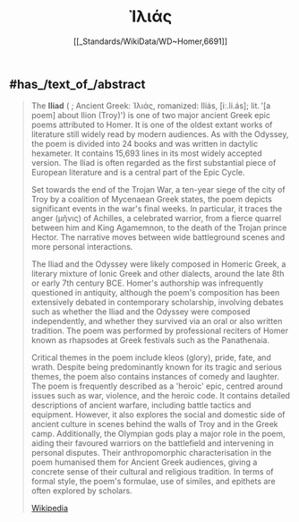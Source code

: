 ﻿---
has_id_wikidata: Q8275
characters:
- '[[_Standards/WikiData/WD~Aeneas,82732]]'
- '[[_Standards/WikiData/WD~Leto,103107]]'
- '[[_Standards/WikiData/WD~Agamemnon,128176]]'
- '[[_Standards/WikiData/WD~Hebe,131125]]'
- '[[_Standards/WikiData/WD~Eris,140001]]'
- '[[_Standards/WikiData/WD~Hector,159666]]'
- "[[_Standards/WikiData/WD~Helen of Troy,164061]]"
- '[[_Standards/WikiData/WD~Paris,167646]]'
- '[[_Standards/WikiData/WD~Priam,170473]]'
- '[[_Standards/WikiData/WD~Cassandra,170779]]'
- '[[_Standards/WikiData/WD~Menelaus,171839]]'
- "[[_Standards/WikiData/WD~Ajax the Great,172725]]"
- '[[_Standards/WikiData/WD~Moirae,180287]]'
- '[[_Standards/WikiData/WD~Thetis,184437]]'
- '[[_Standards/WikiData/WD~Iris,184570]]'
- '[[_Standards/WikiData/WD~Patroclus,186271]]'
- '[[_Standards/WikiData/WD~Hypnos,189347]]'
- '[[_Standards/WikiData/WD~Nestor,193267]]'
- '[[_Standards/WikiData/WD~Hecuba,193433]]'
- '[[_Standards/WikiData/WD~Dione,199923]]'
- '[[_Standards/WikiData/WD~Diomedes,208256]]'
- "[[_Standards/WikiData/WD~Ajax the Lesser,242319]]"
- '[[_Standards/WikiData/WD~Acamas,348668]]'
- '[[_Standards/WikiData/WD~Myrmidons,466830]]'
- '[[_Standards/WikiData/WD~Machaon,674319]]'
- '[[_Standards/WikiData/WD~Calchas,725527]]'
- '[[_Standards/WikiData/WD~Deiphobus,736813]]'
- '[[_Standards/WikiData/WD~Asteropaios,748909]]'
- '[[_Standards/WikiData/WD~Sarpedon,762520]]'
- '[[_Standards/WikiData/WD~Dolon,854056]]'
- '[[_Standards/WikiData/WD~Pandarus,1057384]]'
- "[[_Standards/WikiData/WD~Rhesus of Thrace,1061782]]"
- '[[_Standards/WikiData/WD~Glaucus,1081453]]'
- '[[_Standards/WikiData/WD~Scamander,1134694]]'
- '[[_Standards/WikiData/WD~Eudoros,1331224]]'
- "[[_Standards/WikiData/WD~Paean (god),1862189]]"
- '[[_Standards/WikiData/WD~Polypoetes,2103073]]'
- "[[_Standards/WikiData/WD~Peisander and Hippolochus,3135996]]"
- '[[_Standards/WikiData/WD~Alcimedon,3608994]]'
- '[[_Standards/WikiData/WD~Menesthius,3854652]]'
- '[[_Standards/WikiData/WD~Aphrodite,65770432]]'
- '[[_Standards/WikiData/WD~Artemis,65770440]]'
- '[[_Standards/WikiData/WD~Apollo,65770448]]'
- '[[_Standards/WikiData/WD~Andromache,19376]]'
- '[[_Standards/WikiData/WD~Zeus,34201]]'
- '[[_Standards/WikiData/WD~Athena,37122]]'
- '[[_Standards/WikiData/WD~Hera,38012]]'
- '[[_Standards/WikiData/WD~Ares,40901]]'
- '[[_Standards/WikiData/WD~Poseidon,41127]]'
- '[[_Standards/WikiData/WD~Hermes,41484]]'
- '[[_Standards/WikiData/WD~Achilles,41746]]'
- '[[_Standards/WikiData/WD~Hephaestus,44384]]'
- '[[_Standards/WikiData/WD~Odysseus,47231]]'
derivative_work:
- '[[_Standards/WikiData/WD~Troy,186587]]'
- "[[_Standards/WikiData/WD~The Fury of Achilles,340281]]"
- "[[_Standards/WikiData/WD~Helen of Troy,938924]]"
- '[[_Standards/WikiData/WD~Helena,3144892]]'
followed_by:
- '[[_Standards/WikiData/WD~Aethiopis,410483]]'
- '[[_Standards/WikiData/WD~Posthomerica,1998710]]'
part_of_the_series: "[[_Standards/WikiData/WD~Epic Cycle,578605]]"
language_of_work_or_name:
- "[[_Standards/WikiData/WD~Homeric Greek,990062]]"
- "[[_Standards/WikiData/WD~Ancient Greek,35497]]"
follows: '[[_Standards/WikiData/WD~Cypria,1075630]]'
described_by_source:
- "[[_Standards/WikiData/WD~The Nuttall Encyclopædia,3181656]]"
- "[[_Standards/WikiData/WD~Collier's New Encyclopedia, 1921,19047539]]"
has_edition_or_translation:
- "[[_Standards/WikiData/WD~Iliade (Monti),3796407]]"
- "[[_Standards/WikiData/WD~The Iliad of Homer,16547641]]"
- '[[_Standards/WikiData/WD~Iliad,17559055]]'
- "[[_Standards/WikiData/WD~Homérova Ilias,17566229]]"
- "[[_Standards/WikiData/WD~The Iliad,19090438]]"
- "[[_Standards/WikiData/WD~The Iliad,19090444]]"
- "[[_Standards/WikiData/WD~The Iliad and Odyssey of Homer,19090449]]"
- '[[_Standards/WikiData/WD~Iliad,19141031]]'
- '[[_Standards/WikiData/WD~Iliada,19141036]]'
- "[[_Standards/WikiData/WD~Les Dix Premiers Livres de l’Iliade d’Homère,19210515]]"
- "[[_Standards/WikiData/WD~The Iliad of Homer,19828573]]"
- '[[_Standards/WikiData/WD~Iliade,21666067]]'
- "[[_Standards/WikiData/WD~Les Unzième, et Douzième Livres de l’Iliade d'Homère,21714772]]"
- "[[_Standards/WikiData/WD~L'Iliade,21716706]]"
- "[[_Standards/WikiData/WD~L'Iliade,21716786]]"
- '[[_Standards/WikiData/WD~Iliade,21716827]]'
- "[[_Standards/WikiData/WD~L'Iliade,21716838]]"
- '[[_Standards/WikiData/WD~Iliade,21716844]]'
- "[[_Standards/WikiData/WD~L'Iliade,21716866]]"
- '[[_Standards/WikiData/WD~Ιλιάδα,23758941]]'
- "[[_Standards/WikiData/WD~The Iliads of Homer Prince of Poetts,30918410]]"
- "[[_Standards/WikiData/WD~La Ilíada,32845498]]"
- "[[_Standards/WikiData/WD~Homérova Ílias,48227927]]"
- "[[_Standards/WikiData/WD~La Ilíada de Homero,49160069]]"
- "[[_Standards/WikiData/WD~The story of the Iliad,55816319]]"
- "[[_Standards/WikiData/WD~Homerowa Iliada,59872993]]"
- '[[_Standards/WikiData/WD~Илиада,60552922]]'
- '[[_Standards/WikiData/WD~Iliada,60552957]]'
- "[[_Standards/WikiData/WD~La Ilíada,64692417]]"
- '[[_Standards/WikiData/WD~Ílias,100388853]]'
- '[[_Standards/WikiData/WD~Ilias,105970742]]'
- '[[_Standards/WikiData/WD~Ilias,106691407]]'
- '[[_Standards/WikiData/WD~Іліяда,108764261]]'
- '[[_Standards/WikiData/WD~Q108847478,108847478]]'
- '[[_Standards/WikiData/WD~Q108859774,108859774]]'
- '[[_Standards/WikiData/WD~Iliad,112035656]]'
- '[[_Standards/WikiData/WD~Iliado,117086864]]'
- "[[_Standards/WikiData/WD~De Ilias van Homeros,123158568]]"
- "[[_Standards/WikiData/WD~The Iliad of Homer,124752215]]"
- '[[_Standards/WikiData/WD~Ιλιάδα,125179019]]'
- "[[_Standards/WikiData/WD~Homeri Ilias,125518202]]"
- "[[_Standards/WikiData/WD~Homeri Ilias,126617362]]"
- '[[_Standards/WikiData/WD~Iliaden,130378436]]'
has_part_s_:
- "[[_Standards/WikiData/WD~proem of the Iliad,3922535]]"
- "[[_Standards/WikiData/WD~Book I,123013542]]"
- "[[_Standards/WikiData/WD~Book II,123013543]]"
- "[[_Standards/WikiData/WD~Book V,123013546]]"
- "[[_Standards/WikiData/WD~Book VI,123013547]]"
- "[[_Standards/WikiData/WD~Book III,123013544]]"
- "[[_Standards/WikiData/WD~Book IV,123013545]]"
- "[[_Standards/WikiData/WD~Book IX,123013550]]"
- "[[_Standards/WikiData/WD~Book X,123013551]]"
- "[[_Standards/WikiData/WD~Book VII,123013548]]"
- "[[_Standards/WikiData/WD~Book VIII,123013549]]"
- "[[_Standards/WikiData/WD~Book XIII,123013554]]"
- "[[_Standards/WikiData/WD~Book XIV,123013555]]"
- "[[_Standards/WikiData/WD~Book XI,123013552]]"
- "[[_Standards/WikiData/WD~Book XII,123013553]]"
- "[[_Standards/WikiData/WD~Book XVII,123013558]]"
- "[[_Standards/WikiData/WD~Book XVIII,123013559]]"
- "[[_Standards/WikiData/WD~Book XV,123013556]]"
- "[[_Standards/WikiData/WD~Book XVI,123013557]]"
- "[[_Standards/WikiData/WD~Book XXI,123013562]]"
- "[[_Standards/WikiData/WD~Book XXII,123013563]]"
- "[[_Standards/WikiData/WD~Book XIX,123013560]]"
- "[[_Standards/WikiData/WD~Book XX,123013561]]"
- "[[_Standards/WikiData/WD~Book XXIII,123013564]]"
- "[[_Standards/WikiData/WD~Book XXIV,123013565]]"
form_of_creative_work: '[[_Standards/WikiData/WD~poem,5185279]]'
used_metre: "[[_Standards/WikiData/WD~dactylic hexameter,5254470]]"
instance_of:
- "[[_Standards/WikiData/WD~oral poetry,7099402]]"
- "[[_Standards/WikiData/WD~literary work,7725634]]"
- "[[_Standards/WikiData/WD~epic poem,37484]]"
part_of: "[[_Standards/WikiData/WD~Homeric epics,65406137]]"
narrative_motif:
- "[[_Standards/WikiData/WD~deities intervene in battle,111806999]]"
- "[[_Standards/WikiData/WD~deity flies in bird plumage,111806997]]"
- "[[_Standards/WikiData/WD~deity in guise of mortal,115826995]]"
- "[[_Standards/WikiData/WD~deity takes form of particular person to visit mortals,122367121]]"
- "[[_Standards/WikiData/WD~deity as helper,123402506]]"
Wolfram_Language_entity_code: "Entity[\"Book\", \"Iliad\"]"
entry_in_abbreviations_table: "Hom. Il."
Commons_category: Iliad
Archive_of_Our_Own_tag: "The Iliad - Homer"
Gujarati_Vishwakosh_entry: ઇલિયડ
title: Ἰλιάς
first_line: "μῆνιν ἄειδε, θεά, Πηληϊάδεω Ἀχιλῆος"
last_line: "Ὣς οἵ γ᾽ ἀμφίεπον τάφον Ἕκτορος ἱπποδάμοιο."
inception: "-0800-01-01T00:00:00Z"
has_time_started: "-0800-01-01T00:00:00Z"
author: '[[_Standards/WikiData/WD~Homer,6691]]'
plot_expanded_in:
- '[[_Standards/WikiData/WD~Odyssey,35160]]'
- '[[_Standards/WikiData/WD~Aeneid,60220]]'
genre: "[[_Standards/WikiData/WD~epic poem,37484]]"
image: "http://commons.wikimedia.org/wiki/Special:FilePath/AmbrosianIliadPict47Achilles.jpg"
Libris_URI: 86lpxg5s21zpr23
---

## #has_/text_of_/abstract 

> The **Iliad** ( ; Ancient Greek: Ἰλιάς, romanized: Iliás, [iː.li.ás]; lit. '[a poem] about Ilion (Troy)') is one of two major ancient Greek epic poems attributed to Homer. It is one of the oldest extant works of literature still widely read by modern audiences. As with the Odyssey, the poem is divided into 24 books and was written in dactylic hexameter. It contains 15,693 lines in its most widely accepted version. The Iliad is often regarded as the first substantial piece of European literature and is a central part of the Epic Cycle.
>
> Set towards the end of the Trojan War, a ten-year siege of the city of Troy by a coalition of Mycenaean Greek states, the poem depicts significant events in the war's final weeks. In particular, it traces the anger (μῆνις) of Achilles, a celebrated warrior, from a fierce quarrel between him and King Agamemnon, to the death of the Trojan prince Hector. The narrative moves between wide battleground scenes and more personal interactions.
>
> The Iliad and the Odyssey were likely composed in Homeric Greek, a literary mixture of Ionic Greek and other dialects, around the late 8th or early 7th century BCE. Homer's authorship was infrequently questioned in antiquity, although the poem's composition has been extensively debated in contemporary scholarship, involving debates such as whether the Iliad and the Odyssey were composed independently, and whether they survived via an oral or also written tradition. The poem was performed by professional reciters of Homer known as rhapsodes at Greek festivals such as the Panathenaia.
>
> Critical themes in the poem include kleos (glory), pride, fate, and wrath. Despite being predominantly known for its tragic and serious themes, the poem also contains instances of comedy and laughter. The poem is frequently described as a 'heroic' epic, centred around issues such as war, violence, and the heroic code. It contains detailed descriptions of ancient warfare, including battle tactics and equipment. However, it also explores the social and domestic side of ancient culture in scenes behind the walls of Troy and in the Greek camp. Additionally, the Olympian gods play a major role in the poem, aiding their favoured warriors on the battlefield and intervening in personal disputes. Their anthropomorphic characterisation in the poem humanised them for Ancient Greek audiences, giving a concrete sense of their cultural and religious tradition. In terms of formal style, the poem's formulae, use of similes, and epithets are often explored by scholars.
>
> [Wikipedia](https://en.wikipedia.org/wiki/Iliad) 

